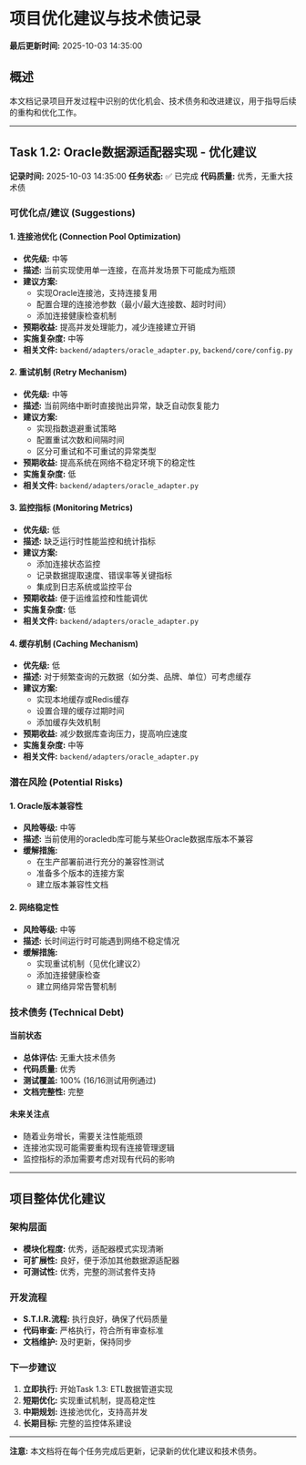 # 项目优化建议与技术债记录

**最后更新时间:** 2025-10-03 14:35:00

## 概述
本文档记录项目开发过程中识别的优化机会、技术债务和改进建议，用于指导后续的重构和优化工作。

---

## Task 1.2: Oracle数据源适配器实现 - 优化建议

**记录时间:** 2025-10-03 14:35:00
**任务状态:** ✅ 已完成
**代码质量:** 优秀，无重大技术债

### 可优化点/建议 (Suggestions)

#### 1. 连接池优化 (Connection Pool Optimization)
- **优先级:** 中等
- **描述:** 当前实现使用单一连接，在高并发场景下可能成为瓶颈
- **建议方案:** 
  - 实现Oracle连接池，支持连接复用
  - 配置合理的连接池参数（最小/最大连接数、超时时间）
  - 添加连接健康检查机制
- **预期收益:** 提高并发处理能力，减少连接建立开销
- **实施复杂度:** 中等
- **相关文件:** `backend/adapters/oracle_adapter.py`, `backend/core/config.py`

#### 2. 重试机制 (Retry Mechanism)
- **优先级:** 中等
- **描述:** 当前网络中断时直接抛出异常，缺乏自动恢复能力
- **建议方案:**
  - 实现指数退避重试策略
  - 配置重试次数和间隔时间
  - 区分可重试和不可重试的异常类型
- **预期收益:** 提高系统在网络不稳定环境下的稳定性
- **实施复杂度:** 低
- **相关文件:** `backend/adapters/oracle_adapter.py`

#### 3. 监控指标 (Monitoring Metrics)
- **优先级:** 低
- **描述:** 缺乏运行时性能监控和统计指标
- **建议方案:**
  - 添加连接状态监控
  - 记录数据提取速度、错误率等关键指标
  - 集成到日志系统或监控平台
- **预期收益:** 便于运维监控和性能调优
- **实施复杂度:** 低
- **相关文件:** `backend/adapters/oracle_adapter.py`

#### 4. 缓存机制 (Caching Mechanism)
- **优先级:** 低
- **描述:** 对于频繁查询的元数据（如分类、品牌、单位）可考虑缓存
- **建议方案:**
  - 实现本地缓存或Redis缓存
  - 设置合理的缓存过期时间
  - 添加缓存失效机制
- **预期收益:** 减少数据库查询压力，提高响应速度
- **实施复杂度:** 中等
- **相关文件:** `backend/adapters/oracle_adapter.py`

### 潜在风险 (Potential Risks)

#### 1. Oracle版本兼容性
- **风险等级:** 中等
- **描述:** 当前使用的oracledb库可能与某些Oracle数据库版本不兼容
- **缓解措施:** 
  - 在生产部署前进行充分的兼容性测试
  - 准备多个版本的连接方案
  - 建立版本兼容性文档

#### 2. 网络稳定性
- **风险等级:** 中等  
- **描述:** 长时间运行时可能遇到网络不稳定情况
- **缓解措施:**
  - 实现重试机制（见优化建议2）
  - 添加连接健康检查
  - 建立网络异常告警机制

### 技术债务 (Technical Debt)

#### 当前状态
- **总体评估:** 无重大技术债务
- **代码质量:** 优秀
- **测试覆盖:** 100% (16/16测试用例通过)
- **文档完整性:** 完整

#### 未来关注点
- 随着业务增长，需要关注性能瓶颈
- 连接池实现可能需要重构现有连接管理逻辑
- 监控指标的添加需要考虑对现有代码的影响

---

## 项目整体优化建议

### 架构层面
- **模块化程度:** 优秀，适配器模式实现清晰
- **可扩展性:** 良好，便于添加其他数据源适配器
- **可测试性:** 优秀，完整的测试套件支持

### 开发流程
- **S.T.I.R.流程:** 执行良好，确保了代码质量
- **代码审查:** 严格执行，符合所有审查标准
- **文档维护:** 及时更新，保持同步

### 下一步建议
1. **立即执行:** 开始Task 1.3: ETL数据管道实现
2. **短期优化:** 实现重试机制，提高稳定性
3. **中期规划:** 连接池优化，支持高并发
4. **长期目标:** 完整的监控体系建设

---

**注意:** 本文档将在每个任务完成后更新，记录新的优化建议和技术债务。
